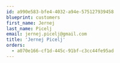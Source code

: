 ```yaml
---
id: a990e583-bfe4-4032-a94e-575127939458
blueprint: customers
first_name: Jernej
last_name: Picelj
email: jernej.picelj@gmail.com
title: 'Jernej Picelj'
orders:
  - a070e166-cf1d-445c-91bf-c3cc44fe95ad
---
```

